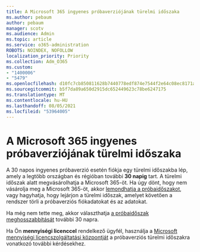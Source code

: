 ```yaml
---
title: A Microsoft 365 ingyenes próbaverziójának türelmi időszaka
ms.author: pebaum
author: pebaum
manager: scotv
ms.audience: Admin
ms.topic: article
ms.service: o365-administration
ROBOTS: NOINDEX, NOFOLLOW
localization_priority: Priority
ms.collection: Adm_O365
ms.custom:
- "1400006"
- "5479"
ms.openlocfilehash: d10fc7cb850811628b7440778edf874e7544f2e64c08ec8171ab99642ab0fa6f
ms.sourcegitcommit: b5f7da89a650d2915dc652449623c78be6247175
ms.translationtype: MT
ms.contentlocale: hu-HU
ms.lasthandoff: 08/05/2021
ms.locfileid: "53964005"
---
```

# <a name="grace-period-for-microsoft-365-free-trial"></a>A Microsoft 365 ingyenes próbaverziójának türelmi időszaka

A 30 napos ingyenes próbaverzió esetén fiókja egy türelmi időszakba lép, amely a legtöbb országban és régióban további **30 napig** tart. A türelmi időszak alatt megvásárolhatja a Microsoft 365-öt. Ha úgy dönt, hogy nem vásárolja meg a Microsoft 365-öt, akkor [lemondhatja a próbaidőszakot](https://docs.microsoft.com/microsoft-365/commerce/subscriptions/cancel-your-subscription?view=o365-worldwide), vagy hagyhatja, hogy lejárjon a türelmi időszak, amelyet követően a rendszer törli a próbaverziós fiókadatokat és az adatokat.

Ha még nem tette meg, akkor választhatja [a próbaidőszak meghosszabbítását](https://docs.microsoft.com/microsoft-365/commerce/extend-your-trial) további 30 napra.

Ha Ön **mennyiségi licenccel** rendelkező ügyfél, használja a [Microsoft mennyiségi licencszolgáltatási központját](https://support.microsoft.com/help/4471406/how-to-contact-the-microsoft-volume-licensing-service-center) a próbaverziós türelmi időszakra vonatkozó további kérdésekhez.

